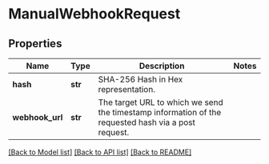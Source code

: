 # ManualWebhookRequest

## Properties
Name | Type | Description | Notes
------------ | ------------- | ------------- | -------------
**hash** | **str** | SHA-256 Hash in Hex representation. | 
**webhook_url** | **str** | The target URL to which we send the timestamp information of the requested hash via a post request. | 

[[Back to Model list]](../README.md#documentation-for-models) [[Back to API list]](../README.md#documentation-for-api-endpoints) [[Back to README]](../README.md)


